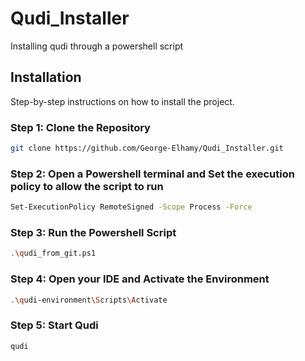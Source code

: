 # Qudi_Installer
Installing qudi through a powershell script

## Installation

Step-by-step instructions on how to install the project.

### Step 1: Clone the Repository
```bash
git clone https://github.com/George-Elhamy/Qudi_Installer.git
```
### Step 2: Open a Powershell terminal and Set the execution policy to allow the script to run
```bash
Set-ExecutionPolicy RemoteSigned -Scope Process -Force
```
### Step 3: Run the Powershell Script
```bash
.\qudi_from_git.ps1
```
### Step 4: Open your IDE and Activate the Environment 
```bash
.\qudi-environment\Scripts\Activate
```
### Step 5: Start Qudi 
```bash
qudi 
```
